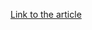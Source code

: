 [Link to the article](https://www.cisa.gov/news-events/alerts/2025/10/21/cisa-releases-10-industrial-control-systems-advisories)
